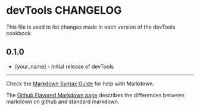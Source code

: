 devTools CHANGELOG
==================

This file is used to list changes made in each version of the devTools cookbook.

0.1.0
-----
- [your_name] - Initial release of devTools

- - -
Check the [Markdown Syntax Guide](http://daringfireball.net/projects/markdown/syntax) for help with Markdown.

The [Github Flavored Markdown page](http://github.github.com/github-flavored-markdown/) describes the differences between markdown on github and standard markdown.

